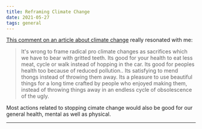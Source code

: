 ```yaml
---
title: Reframing Climate Change
date: 2021-05-27
tags: general
---
```


<a href="https://discussion.theguardian.com/comment-permalink/149552596">This comment on an article about climate change</a> really resonated with me:

<blockquote cite="https://discussion.theguardian.com/comment-permalink/149552596">It's wrong to frame radical pro climate changes as sacrifices which we have to bear with gritted teeth. Its good for your health to eat less meat, cycle or walk instead of hopping in the car. Its good for peoples health too because of reduced pollution.. Its satisfying to mend thongs instead of throwing them away. Its a pleasure to use beautiful things for a long time crafted by people who enjoyed making them, instead of throwing things away in an endless cycle of obsolescence of the ugly.</blockquote>

Most actions related to stopping cimate change would also be good for our general health, mental as well as physical. 

---
